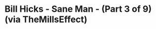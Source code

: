 <!--
id: 964686403
link: http://tumblr.atmos.org/post/964686403/bill-hicks-sane-man-part-3-of-9-via
slug: bill-hicks-sane-man-part-3-of-9-via
date: Mon Aug 16 2010 15:10:47 GMT-0700 (PDT)
publish: 2010-08-016
tags: 
title: Bill Hicks - Sane Man - (Part 3 of 9) (via TheMillsEffect) 
-->


Bill Hicks - Sane Man - (Part 3 of 9) (via TheMillsEffect) 
===========================================================



